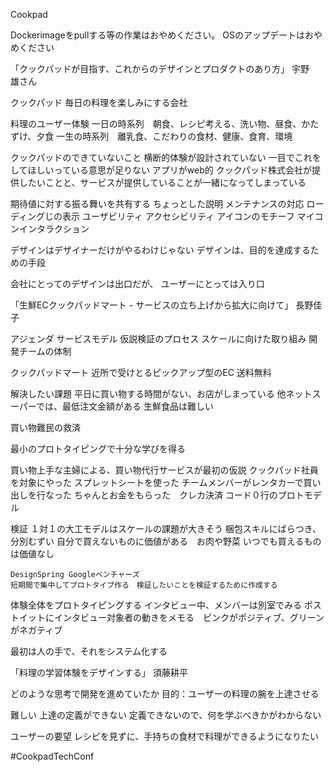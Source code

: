Cookpad

Dockerimageをpullする等の作業はおやめください。
OSのアップデートはおやめください

「クックパッドが目指す、これからのデザインとプロダクトのあり方」
宇野　雄さん

クックパッド
毎日の料理を楽しみにする会社

料理のユーザー体験
一日の時系列　朝食、レシピ考える、洗い物、昼食、かたずけ、夕食
一生の時系列　離乳食、こだわりの食材、健康、食育、環境

クックパッドのできていないこと
横断的体験が設計されていない
一目でこれをしてほしいっている意思が足りない
アプリがweb的
クックパッド株式会社が提供したいことと、サービスが提供していることが一緒になってしまっている

期待値に対する振る舞いを共有する
	ちょっとした説明
	メンテナンスの対応
	ローディングじの表示
	ユーザビリティ
	アクセシビリティ
	アイコンのモチーフ
	マイコンインタラクション

デザインはデザイナーだけがやるわけじゃない
デザインは、目的を達成するための手段

会社にとってのデザインは出口だが、
ユーザーにとっては入り口

「生鮮ECクックパッドマート - サービスの立ち上げから拡大に向けて」
長野佳子

アジェンダ
サービスモデル
仮説検証のプロセス
スケールに向けた取り組み
開発チームの体制

クックパッドマート
近所で受けとるピックアップ型のEC
送料無料

解決したい課題
平日に買い物する時間がない、お店がしまっている
他ネットスーパーでは、最低注文金額がある
生鮮食品は難しい

買い物難民の救済

最小のプロトタイピングで十分な学びを得る

買い物上手な主婦による、買い物代行サービスが最初の仮説
	クックパッド社員を対象にやった
		スプレットシートを使った
	チームメンバーがレンタカーで買い出しを行なった
	ちゃんとお金をもらった　クレカ決済
コード０行のプロトモデル

検証
	１対１の大工モデルはスケールの課題が大きそう
		梱包スキルにばらつき、分別むずい
	自分で買えないものに価値がある　お肉や野菜
	いつでも買えるものは価値なし

	DesignSpring Googleベンチャーズ
	短期間で集中してプロトタイプ作る　検証したいことを検証するために作成する
体験全体をプロトタイピングする
	インタビュー中、メンバーは別室でみる
		ポストイットにインタビュー対象者の動きをメモる　ピンクがポジティブ、グリーンがネガティブ

最初は人の手で、それをシステム化する

「料理の学習体験をデザインする」
須藤耕平


どのような思考で開発を進めていたか
目的：ユーザーの料理の腕を上達させる

難しい
上達の定義ができない
定義できないので、何を学ぶべきかがわからない

ユーザーの要望
レシピを見ずに、手持ちの食材で料理ができるようになりたい

#CookpadTechConf
